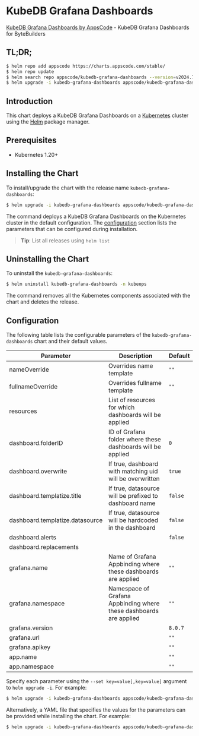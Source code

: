 # KubeDB Grafana Dashboards

[KubeDB Grafana Dashboards by AppsCode](https://github.com/kubedb/installer) - KubeDB Grafana Dashboards for ByteBuilders

## TL;DR;

```bash
$ helm repo add appscode https://charts.appscode.com/stable/
$ helm repo update
$ helm search repo appscode/kubedb-grafana-dashboards --version=v2024.7.3-rc.0
$ helm upgrade -i kubedb-grafana-dashboards appscode/kubedb-grafana-dashboards -n kubeops --create-namespace --version=v2024.7.3-rc.0
```

## Introduction

This chart deploys a KubeDB Grafana Dashboards on a [Kubernetes](http://kubernetes.io) cluster using the [Helm](https://helm.sh) package manager.

## Prerequisites

- Kubernetes 1.20+

## Installing the Chart

To install/upgrade the chart with the release name `kubedb-grafana-dashboards`:

```bash
$ helm upgrade -i kubedb-grafana-dashboards appscode/kubedb-grafana-dashboards -n kubeops --create-namespace --version=v2024.7.3-rc.0
```

The command deploys a KubeDB Grafana Dashboards on the Kubernetes cluster in the default configuration. The [configuration](#configuration) section lists the parameters that can be configured during installation.

> **Tip**: List all releases using `helm list`

## Uninstalling the Chart

To uninstall the `kubedb-grafana-dashboards`:

```bash
$ helm uninstall kubedb-grafana-dashboards -n kubeops
```

The command removes all the Kubernetes components associated with the chart and deletes the release.

## Configuration

The following table lists the configurable parameters of the `kubedb-grafana-dashboards` chart and their default values.

|            Parameter            |                            Description                             |      Default       |
|---------------------------------|--------------------------------------------------------------------|--------------------|
| nameOverride                    | Overrides name template                                            | <code>""</code>    |
| fullnameOverride                | Overrides fullname template                                        | <code>""</code>    |
| resources                       | List of resources for which dashboards will be applied             | <code></code>      |
| dashboard.folderID              | ID of Grafana folder where these dashboards will be applied        | <code>0</code>     |
| dashboard.overwrite             | If true, dashboard with matching uid will be overwritten           | <code>true</code>  |
| dashboard.templatize.title      | If true, datasource will be prefixed to dashboard name             | <code>false</code> |
| dashboard.templatize.datasource | If true, datasource will be hardcoded in the dashboard             | <code>false</code> |
| dashboard.alerts                |                                                                    | <code>false</code> |
| dashboard.replacements          |                                                                    | <code></code>      |
| grafana.name                    | Name of Grafana Appbinding where these dashboards are applied      | <code>""</code>    |
| grafana.namespace               | Namespace of Grafana Appbinding where these dashboards are applied | <code>""</code>    |
| grafana.version                 |                                                                    | <code>8.0.7</code> |
| grafana.url                     |                                                                    | <code>""</code>    |
| grafana.apikey                  |                                                                    | <code>""</code>    |
| app.name                        |                                                                    | <code>""</code>    |
| app.namespace                   |                                                                    | <code>""</code>    |


Specify each parameter using the `--set key=value[,key=value]` argument to `helm upgrade -i`. For example:

```bash
$ helm upgrade -i kubedb-grafana-dashboards appscode/kubedb-grafana-dashboards -n kubeops --create-namespace --version=v2024.7.3-rc.0 --set dashboard.folderID=0
```

Alternatively, a YAML file that specifies the values for the parameters can be provided while
installing the chart. For example:

```bash
$ helm upgrade -i kubedb-grafana-dashboards appscode/kubedb-grafana-dashboards -n kubeops --create-namespace --version=v2024.7.3-rc.0 --values values.yaml
```
